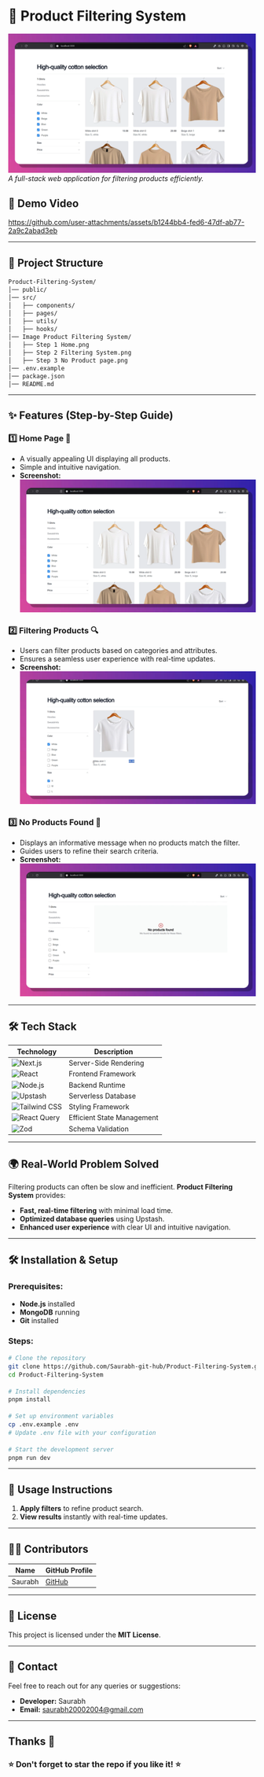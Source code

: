 # 🚀 Product Filtering System

![Cover Image](https://github.com/Saurabh-git-hub/Product-Filtering-System/blob/main/Image%20Product%20Filtering%20System/Step%201%20Home.png)  
*A full-stack web application for filtering products efficiently.*


## 🎥 Demo Video
https://github.com/user-attachments/assets/b1244bb4-fed6-47df-ab77-2a9c2abad3eb

---

## 📁 Project Structure
```
Product-Filtering-System/
│── public/
│── src/
│   ├── components/
│   ├── pages/
│   ├── utils/
│   ├── hooks/
│── Image Product Filtering System/
│   ├── Step 1 Home.png
│   ├── Step 2 Filtering System.png
│   ├── Step 3 No Product page.png
│── .env.example
│── package.json
│── README.md
```

---

## ✨ Features (Step-by-Step Guide)

### 1️⃣ Home Page 🏡
- A visually appealing UI displaying all products.
- Simple and intuitive navigation.
- **Screenshot:** ![Home Page](https://github.com/Saurabh-git-hub/Product-Filtering-System/blob/main/Image%20Product%20Filtering%20System/Step%201%20Home.png)

### 2️⃣ Filtering Products 🔍
- Users can filter products based on categories and attributes.
- Ensures a seamless user experience with real-time updates.
- **Screenshot:** ![Filtering System](https://github.com/Saurabh-git-hub/Product-Filtering-System/blob/main/Image%20Product%20Filtering%20System/Step%202%20Filtering%20System.png)

### 3️⃣ No Products Found 🚫
- Displays an informative message when no products match the filter.
- Guides users to refine their search criteria.
- **Screenshot:** ![No Products](https://github.com/Saurabh-git-hub/Product-Filtering-System/blob/main/Image%20Product%20Filtering%20System/Step%203%20No%20Product%20page.png)

---

## 🛠 Tech Stack

| Technology | Description |
|------------|------------|
| ![Next.js](https://img.shields.io/badge/-Next.js-000000?style=flat&logo=nextdotjs) | Server-Side Rendering |
| ![React](https://img.shields.io/badge/-React-61DAFB?style=flat&logo=react&logoColor=white) | Frontend Framework |
| ![Node.js](https://img.shields.io/badge/-Node.js-339933?style=flat&logo=node.js&logoColor=white) | Backend Runtime |
| ![Upstash](https://img.shields.io/badge/-Upstash-4CAF50?style=flat&logo=upstash&logoColor=white) | Serverless Database |
| ![Tailwind CSS](https://img.shields.io/badge/-Tailwind_CSS-38B2AC?style=flat&logo=tailwind-css&logoColor=white) | Styling Framework |
| ![React Query](https://img.shields.io/badge/-React%20Query-FF4154?style=flat&logo=react-query&logoColor=white) | Efficient State Management |
| ![Zod](https://img.shields.io/badge/-Zod-5A67D8?style=flat) | Schema Validation |

---

## 🌍 Real-World Problem Solved

Filtering products can often be slow and inefficient. **Product Filtering System** provides:
- **Fast, real-time filtering** with minimal load time.
- **Optimized database queries** using Upstash.
- **Enhanced user experience** with clear UI and intuitive navigation.

---

## 🛠 Installation & Setup

### Prerequisites:
- **Node.js** installed
- **MongoDB** running
- **Git** installed

### Steps:
```bash
# Clone the repository
git clone https://github.com/Saurabh-git-hub/Product-Filtering-System.git
cd Product-Filtering-System

# Install dependencies
pnpm install

# Set up environment variables
cp .env.example .env
# Update .env file with your configuration

# Start the development server
pnpm run dev
```

---

## 🔧 Usage Instructions
1. **Apply filters** to refine product search.
2. **View results** instantly with real-time updates.

---

## 👨‍💻 Contributors

| Name | GitHub Profile |
|------|--------------|
| Saurabh | [GitHub](https://github.com/Saurabh-git-hub) |

---

## 📜 License
This project is licensed under the **MIT License**.

---
  ## 📧 **Contact**  

Feel free to reach out for any queries or suggestions:  
- **Developer:** Saurabh  
- **Email:** saurabh20002004@gmail.com  

---
Thanks 🙂
---

### ⭐ Don't forget to **star** the repo if you like it! ⭐
